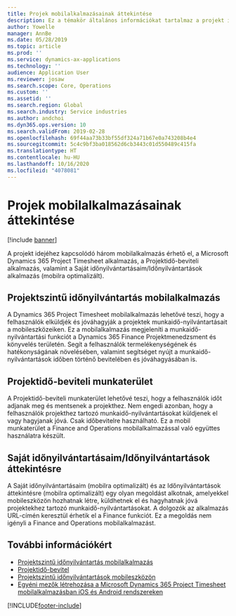 ```yaml
---
title: Projek mobilalkalmazásainak áttekintése
description: Ez a témakör általános információkat tartalmaz a projekt időhöz kapcsolódó alkalmazásairól a Microsoft Dynamics 365 Project Timesheet alkalmazáshoz, a Projektidő-beviteli alkalmazáshoz, valamint a Saját időnyilvántartásaim/Időnyilvántartások alkalmazáshoz, amelyek mobilszközön elérhetők.
author: Yowelle
manager: AnnBe
ms.date: 05/28/2019
ms.topic: article
ms.prod: ''
ms.service: dynamics-ax-applications
ms.technology: ''
audience: Application User
ms.reviewer: josaw
ms.search.scope: Core, Operations
ms.custom: ''
ms.assetid: ''
ms.search.region: Global
ms.search.industry: Service industries
ms.author: andchoi
ms.dyn365.ops.version: 10
ms.search.validFrom: 2019-02-28
ms.openlocfilehash: 69f44aa73b33bf55df324a71b67e0a743208b4e4
ms.sourcegitcommit: 5c4c9bf3ba018562d6cb3443c01d550489c415fa
ms.translationtype: HT
ms.contentlocale: hu-HU
ms.lasthandoff: 10/16/2020
ms.locfileid: "4078081"
---
```

# <a name="project-mobile-applications-overview"></a>Projek mobilalkalmazásainak áttekintése

[!include [banner](../includes/banner.md)]

A projekt idejéhez kapcsolódó három mobilalkalmazás érhető el, a Microsoft Dynamics 365 Project Timesheet alkalmazás, a Projektidő-beviteli alkalmazás, valamint a Saját időnyilvántartásaim/Időnyilvántartások alkalmazás (mobilra optimalizált).

## <a name="project-timesheet-mobile-app"></a>Projektszintű időnyilvántartás mobilalkalmazás

A Dynamics 365 Project Timesheet mobilalkalmazás lehetővé teszi, hogy a felhasználók elküldjék és jóváhagyják a projektek munkaidő-nyilvántartásait a mobileszközeiken. Ez a mobilalkalmazás megjeleníti a munkaidő-nyilvántartási funkciót a Dynamics 365 Finance Projektmenedzsment és könyvelés területén. Segít a felhasználók termelékenységének és hatékonyságának növelésében, valamint segítséget nyújt a munkaidő-nyilvántartások időben történő bevitelében és jóváhagyásában is.

## <a name="project-time-entry-workspace"></a>Projektidő-beviteli munkaterület

A Projektidő-beviteli munkaterület lehetővé teszi, hogy a felhasználók időt adjanak meg és mentsenek a projekthez. Nem engedi azonban, hogy a felhasználók projekthez tartozó munkaidő-nyilvántartásokat küldjenek el vagy hagyjanak jóvá. Csak időbevitelre használható. Ez a mobil munkaterület a Finance and Operations mobilalkalmazással való együttes használatra készült.

## <a name="my-timesheetstimesheets-for-my-review"></a>Saját időnyilvántartásaim/Időnyilvántartások áttekintésre

A Saját időnyilvántartásaim (mobilra optimalizált) és az Időnyilvántartások áttekintésre (mobilra optimalizált) egy olyan megoldást alkotnak, amelyekkel mobileszközön hozhatnak létre, küldhetnek el és hagyhatnak jóvá projektekhez tartozó munkaidő-nyilvántartásokat. A dolgozók az alkalmazás URL-címén keresztül érhetik el a Finance funkciót. Ez a megoldás nem igényli a Finance and Operations mobilalkalmazást.

## <a name="for-more-information"></a>További információkért

- [Projektszintű időnyilvántartás mobilalkalmazás](project-timesheet.md)
- [Projektidő-bevitel]( project-time-entry-mobile-workspace.md)
- [Projektszintű időnyilvántartások mobileszközön](Mobile-timesheets.md)
- [Egyéni mezők létrehozása a Microsoft Dynamics 365 Project Timesheet mobilalkalmazásban iOS és Android rendszereken](custom-fields-mobile.md)


[!INCLUDE[footer-include](../includes/footer-banner.md)]